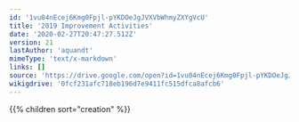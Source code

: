 ```yaml
---
id: '1vu04nEcej6Kmg0Fpjl-pYKDOeJgJVXVbWhmyZXYgVcU'
title: '2019 Improvement Activities'
date: '2020-02-27T20:47:27.512Z'
version: 21
lastAuthor: 'aquandt'
mimeType: 'text/x-markdown'
links: []
source: 'https://drive.google.com/open?id=1vu04nEcej6Kmg0Fpjl-pYKDOeJgJVXVbWhmyZXYgVcU'
wikigdrive: '0fcf231afc718eb196d7e9411fc515dfca8afcb6'
---
```

{{% children sort="creation" %}}
